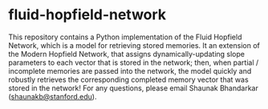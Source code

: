 # fluid-hopfield-network
This repository contains a Python implementation of the Fluid Hopfield Network, which is a model for retrieving stored memories. It an extension of the Modern Hopfield Network, that assigns dynamically-updating slope parameters to each vector that is stored in the network; then, when partial / incomplete memories are passed into the network, the model quickly and robustly retrieves the corresponding completed memory vector that was stored in the network!
For any questions, please email Shaunak Bhandarkar (shaunakb@stanford.edu). 

